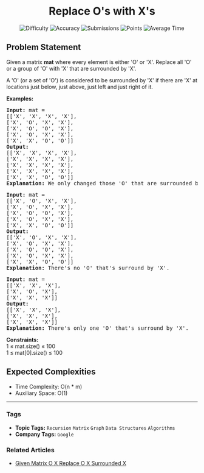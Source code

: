 <h1 align="center">Replace O's with X's</h1>

<p align="center">
  <img alt="Difficulty" title="Difficulty" src="https://custom-icon-badges.demolab.com/badge/Difficulty: Medium-1F222E?style=for-the-badge&logoColor=white&logo=fire"/>
  <img alt="Accuracy" title="Accuracy" src="https://custom-icon-badges.demolab.com/badge/Accuracy: 34.0%25-1F222E?style=for-the-badge&logoColor=white&logo=target"/>
  <img alt="Submissions" title="Submissions" src="https://custom-icon-badges.demolab.com/badge/Submissions: 121K+-1F222E?style=for-the-badge&logoColor=white&logo=repo"/>
  <img alt="Points" title="Points" src="https://custom-icon-badges.demolab.com/badge/Points: 4-1F222E?style=for-the-badge&logoColor=white&logo=award"/>
  <img alt="Average Time" title="Average Time" src="https://custom-icon-badges.demolab.com/badge/Average%20Time: 20m-1F222E?style=for-the-badge&logoColor=white&logo=clock"/>
</p>

## Problem Statement

Given a matrix <b>mat</b> where every element is either 'O' or 'X'. Replace all 'O' or a group of 'O' with 'X' that are surrounded by 'X'. 

A 'O' (or a set of 'O') is considered to be surrounded by 'X' if there are 'X' at locations just below, just above, just left and just right of it.

<b>Examples:</b>

<pre><b>Input:</b> mat = <br>[['X', 'X', 'X', 'X'], <br>['X', 'O', 'X', 'X'], <br>['X', 'O', 'O', 'X'], <br>['X', 'O', 'X', 'X'], <br>['X', 'X', 'O', 'O']]
<b>Output:</b> <br>[['X', 'X', 'X', 'X'], <br>['X', 'X', 'X', 'X'], <br>['X', 'X', 'X', 'X'], <br>['X', 'X', 'X', 'X'], <br>['X', 'X', 'O', 'O']]
<b>Explanation:</b> We only changed those 'O' that are surrounded by 'X'
</pre>

<pre><b>Input:</b> mat = <br>[['X', 'O', 'X', 'X'], <br>['X', 'O', 'X', 'X'], <br>['X', 'O', 'O', 'X'], <br>['X', 'O', 'X', 'X'], <br>['X', 'X', 'O', 'O']]
<b>Output:</b> <br>[['X', 'O', 'X', 'X'], <br>['X', 'O', 'X', 'X'], <br>['X', 'O', 'O', 'X'], <br>['X', 'O', 'X', 'X'], <br>['X', 'X', 'O', 'O']]
<b>Explanation:</b> There's no 'O' that's surround by 'X'.</pre>

<pre><b>Input:</b> mat = <br>[['X', 'X', 'X'], <br>['X', 'O', 'X'], <br>['X', 'X', 'X']]
<b>Output:</b> <br>[['X', 'X', 'X'], <br>['X', 'X', 'X'], <br>['X', 'X', 'X']]
<b>Explanation:</b> There's only one 'O' that's surround by 'X'.</pre>

<b>Constraints:</b><br>1 ≤ mat.size() ≤ 100<br>1 ≤ mat[0].size() ≤ 100<br>

## Expected Complexities
- Time Complexity: O(n * m)
- Auxiliary Space: O(1)

<hr>

### Tags
- **Topic Tags:** `Recursion` `Matrix` `Graph` `Data Structures` `Algorithms`
- **Company Tags:** `Google`

### Related Articles
- [Given Matrix O X Replace O X Surrounded X](https://www.geeksforgeeks.org/given-matrix-o-x-replace-o-x-surrounded-x/)
